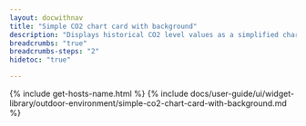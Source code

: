 ```yaml
---
layout: docwithnav
title: "Simple CO2 chart card with background"
description: "Displays historical CO2 level values as a simplified chart with background. Optionally may display the corresponding latest CO2 level value."
breadcrumbs: "true"
breadcrumbs-steps: "2"
hidetoc: "true"

---
```

{% include get-hosts-name.html %}
{% include docs/user-guide/ui/widget-library/outdoor-environment/simple-co2-chart-card-with-background.md %}
